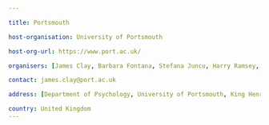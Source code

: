 ```yaml
---

title: Portsmouth

host-organisation: University of Portsmouth

host-org-url: https://www.port.ac.uk/

organisers: [James Clay, Barbara Fontana, Stefana Juncu, Harry Ramsey, Jennifer Burkhardt] 

contact: james.clay@port.ac.uk

address: [Department of Psychology, University of Portsmouth, King Henry Building, PO1 2DY, Hampshire]

country: United Kingdom
---
```

